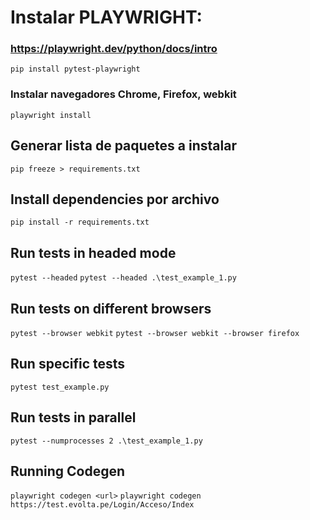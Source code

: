 
# Instalar PLAYWRIGHT: 
### https://playwright.dev/python/docs/intro
```pip install pytest-playwright```

### Instalar navegadores Chrome, Firefox, webkit
```playwright install```

## Generar lista de paquetes a instalar
```pip freeze > requirements.txt```

## Install dependencies por archivo
```pip install -r requirements.txt```

## Run tests in headed mode
```pytest --headed``` <test>
```pytest --headed .\test_example_1.py```

## Run tests on different browsers
```pytest --browser webkit```
```pytest --browser webkit --browser firefox```

## Run specific tests
```pytest test_example.py```

## Run tests in parallel
```pytest --numprocesses 2 .\test_example_1.py```

## Running Codegen
```playwright codegen <url>```
```playwright codegen https://test.evolta.pe/Login/Acceso/Index```

